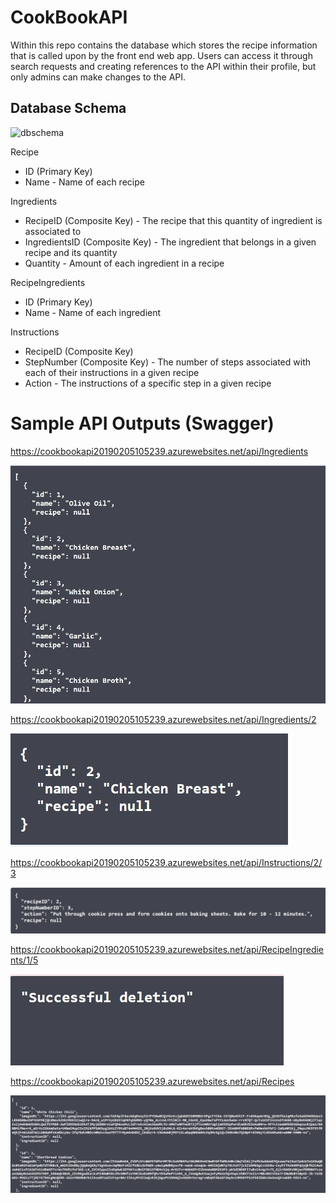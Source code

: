 # CookBookAPI
Within this repo contains the database which stores the recipe information that is called upon by the front end web app. Users can access it through search requests and creating references to the API within their profile, but only admins can make changes to the API.

## Database Schema
![dbschema](https://github.com/mbgoseco/CookBookAPI/blob/master/assets/APIDB_SCHEMA.png)

Recipe
- ID (Primary Key)
- Name - Name of each recipe

Ingredients
- RecipeID (Composite Key) - The recipe that this quantity of ingredient is associated to
- IngredientsID (Composite Key) - The ingredient that belongs in a given recipe and its quantity
- Quantity - Amount of each ingredient in a recipe

RecipeIngredients
- ID (Primary Key)
- Name - Name of each ingredient

Instructions
- RecipeID (Composite Key)
- StepNumber (Composite Key) - The number of steps associated with each of their instructions in a given recipe
- Action - The instructions of a specific step in a given recipe

# Sample API Outputs (Swagger)

https://cookbookapi20190205105239.azurewebsites.net/api/Ingredients


![All Ingredients](https://github.com/KKetter/CookBookAPI/blob/master/assets/api-ingredients.jpg)

https://cookbookapi20190205105239.azurewebsites.net/api/Ingredients/2


![Single Ingredient](https://github.com/KKetter/CookBookAPI/blob/master/assets/api-ingredients-2.jpg)

https://cookbookapi20190205105239.azurewebsites.net/api/Instructions/2/3


![Single Instruction](https://github.com/KKetter/CookBookAPI/blob/master/assets/api-instructions-2-3.jpg)

https://cookbookapi20190205105239.azurewebsites.net/api/RecipeIngredients/1/5


![Recipe Ingredient Deletion](https://github.com/KKetter/CookBookAPI/blob/master/assets/api-recipe-ingredients-1-5.jpg)

https://cookbookapi20190205105239.azurewebsites.net/api/Recipes


![All Recipes](https://github.com/KKetter/CookBookAPI/blob/master/assets/api-recipes.jpg)